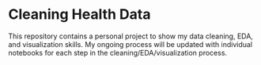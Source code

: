 # Cleaning Health Data
This repository contains a personal project to show my data cleaning, EDA, and visualization skills. My ongoing process will be updated with individual notebooks for each step in the cleaning/EDA/visualization process. 
